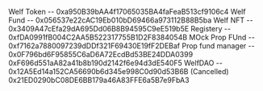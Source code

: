 Welf Token -- 0xa950B39bAA4f17065035BA4faFeaB513cf9106c4
Welf Fund -- 0x056537e22cAC19Eb010bD69466a973112B88B5ba
Welf NFT -- 0x3409A47cEfa29dA695Dd06B8B94595C9eE519b5E
Registery -- 0xfDA0991fB004C2AA5B522317755B1D2F8384054B
MOck Prop FUnd -- 0xf7162a7880097239dDDf321F69430E19fF2DEBaf
Prop fund manager -- 0x0F796bd6F95855C6aD6A72EcdBd53BE24DDA0399
0xF696d551aA82a41b8b190d2142f6e94d3dE540F5
WelfDAO -- 0x12A5Ed14a152CA56690b6d345e998C0d90d53B6B (Cancelled)
0x21ED0290bC08DE6BB179a46A83FFE6a5B7e9FbA3
